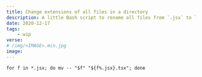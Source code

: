 ```yaml
---
title: Change extensions of all files in a directory
description: A little Bash script to rename all files from `.jsx` to `.tsx`
date: 2020-12-17
tags:
    - wip
verse:
# /img/<IMAGE>.min.jpg
image:
---
```


```shell
for f in *.jsx; do mv -- "$f" "${f%.jsx}.tsx"; done
```
